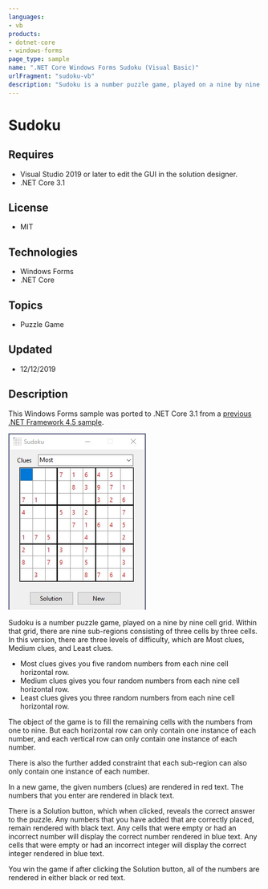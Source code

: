 ```yaml
---
languages:
- vb
products:
- dotnet-core
- windows-forms
page_type: sample
name: ".NET Core Windows Forms Sudoku (Visual Basic)"
urlFragment: "sudoku-vb"
description: "Sudoku is a number puzzle game, played on a nine by nine cell grid"
---
```

# Sudoku

## Requires

- Visual Studio 2019 or later to edit the GUI in the solution designer.
- .NET Core 3.1

## License

- MIT

## Technologies

- Windows Forms
- .NET Core

## Topics

- Puzzle Game

## Updated

- 12/12/2019

## Description

This Windows Forms sample was ported to .NET Core 3.1 from a [previous .NET Framework 4.5 sample](https://github.com/microsoftarchive/msdn-code-gallery-community-s-z/tree/master/Sudoku).

![Sudoku image](Sudoku-VB.jpg)

Sudoku is a number puzzle game, played on a nine by nine cell grid. Within that grid, there are nine sub-regions consisting of three cells by three cells. In this version, there are three levels of difficulty, which are Most clues, Medium clues, and Least clues.

- Most clues gives you five random numbers from each nine cell horizontal row.
- Medium clues gives you four random numbers from each nine cell horizontal row.
- Least clues gives you three random numbers from each nine cell horizontal row.

The object of the game is to fill the remaining cells with the numbers from one to nine. But each horizontal row can only contain one instance of each number, and each vertical row can only contain one instance of each number.

There is also the further added constraint that each sub-region can also only contain one instance of each number.

In a new game, the given numbers (clues) are rendered in red text. The numbers that you enter are rendered in black text.

There is a Solution button, which when clicked, reveals the correct answer to the puzzle. Any numbers that you have added that are correctly placed, remain rendered with black text. Any cells that were empty or had an incorrect number will display the correct number rendered in blue text.
Any cells that were empty or had an incorrect integer will display the correct integer rendered in blue text.

You win the game if after clicking the Solution button, all of the numbers are rendered in either black or red text.

